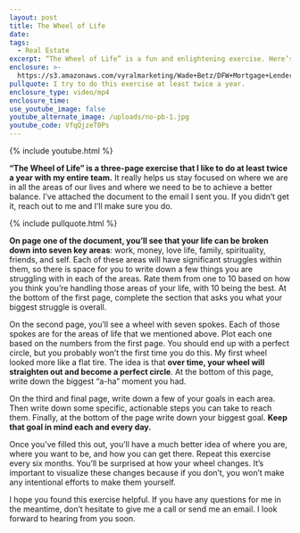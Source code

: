 ```yaml
---
layout: post
title: The Wheel of Life
date:
tags:
  - Real Estate
excerpt: “The Wheel of Life” is a fun and enlightening exercise. Here’s how it works.
enclosure: >-
  https://s3.amazonaws.com/vyralmarketing/Wade+Betz/DFW+Mortgage+Lender-+The+Wheel+of+Life.mp4
pullquote: I try to do this exercise at least twice a year.
enclosure_type: video/mp4
enclosure_time:
use_youtube_image: false
youtube_alternate_image: /uploads/no-pb-1.jpg
youtube_code: VfqQjzeT0Ps
---
```



{% include youtube.html %}

**“The Wheel of Life” is a three-page exercise that I like to do at least twice a year with my entire team.** It really helps us stay focused on where we are in all the areas of our lives and where we need to be to achieve a better balance. I’ve attached the document to the email I sent you. If you didn’t get it, reach out to me and I’ll make sure you do.

{% include pullquote.html %}

**On page one of the document, you’ll see that your life can be broken down into seven key areas**: work, money, love life, family, spirituality, friends, and self. Each of these areas will have significant struggles within them, so there is space for you to write down a few things you are struggling with in each of the areas. Rate them from one to 10 based on how you think you’re handling those areas of your life, with 10 being the best. At the bottom of the first page, complete the section that asks you what your biggest struggle is overall.

On the second page, you’ll see a wheel with seven spokes. Each of those spokes are for the areas of life that we mentioned above. Plot each one based on the numbers from the first page. You should end up with a perfect circle, but you probably won’t the first time you do this. My first wheel looked more like a flat tire. The idea is that **over time, your wheel will straighten out and become a perfect circle**. At the bottom of this page, write down the biggest “a-ha” moment you had.

On the third and final page, write down a few of your goals in each area. Then write down some specific, actionable steps you can take to reach them. Finally, at the bottom of the page write down your biggest goal. **Keep that goal in mind each and every day.**

Once you’ve filled this out, you’ll have a much better idea of where you are, where you want to be, and how you can get there. Repeat this exercise every six months. You’ll be surprised at how your wheel changes. It’s important to visualize these changes because if you don’t, you won’t make any intentional efforts to make them yourself.

I hope you found this exercise helpful. If you have any questions for me in the meantime, don’t hesitate to give me a call or send me an email. I look forward to hearing from you soon.